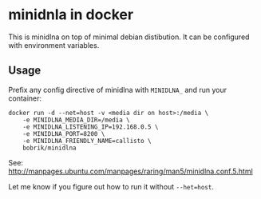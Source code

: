 # minidnla in docker

This is minidlna on top of minimal debian distibution.
It can be configured with environment variables.

## Usage

Prefix any config directive of minidlna with `MINIDLNA_`
and run your container:

```
docker run -d --net=host -v <media dir on host>:/media \
    -e MINIDLNA_MEDIA_DIR=/media \
    -e MINIDLNA_LISTENING_IP=192.168.0.5 \
    -e MINIDLNA_PORT=8200 \
    -e MINIDLNA_FRIENDLY_NAME=callisto \
    bobrik/minidlna
```

See: http://manpages.ubuntu.com/manpages/raring/man5/minidlna.conf.5.html

Let me know if you figure out how to run it without `--het=host`.
